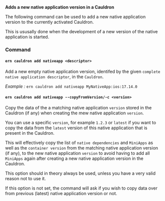 **Adds a new native application version in a Cauldron**

The following command can be used to add a new native application version to the currently activated Cauldron.  

This is ususally done when the development of a new version of the native application is started.  

### Command

#### `ern cauldron add nativeapp <descriptor>`

Add a new empty native application version, identifed by the given `complete native application descriptor`, in the `Cauldron`.  

*Example :* `ern cauldron add nativeapp MyNativeApp:ios:17.14.0`

#### `ern cauldron add nativeapp --copyFromVersion/-c <version>`

Copy the data of the a matching native application `version` stored in the Cauldron (if any) when creating the mew native application `version`.  

You can use a specific `version`, for example `1.2.3` or `latest` if you want to copy the data from the `latest` version of this native application that is present in the Cauldron.

This will effectively copy the list of `native dependencies` and `MiniApps` as well as the `container version` from the matching native application version (if any), to the new native application `version` to avoid having to add all `MiniApps` again after creating a new native application version in the Cauldron.  

This option should in theory always be used, unless you have a very valid reason not to use it.  

If this option is not set, the command will ask if you wish to copy data over from previous (latest) native application version or not.